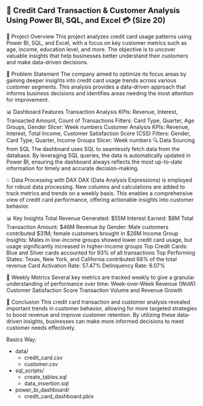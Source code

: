 <!-- Using HTML to specify text size -->
<h1 style="font-size:20px;">🚀 Credit Card Transaction & Customer Analysis Using Power BI, SQL, and Excel 💳  (Size 20)</h1>


🔎 Project Overview
This project analyzes credit card usage patterns using Power BI, SQL, and Excel, with a focus on key customer metrics such as age, income, education level, and more. The objective is to uncover valuable insights that help businesses better understand their customers and make data-driven decisions.

🎯 Problem Statement
The company aimed to optimize its focus areas by gaining deeper insights into credit card usage trends across various customer segments. This analysis provides a data-driven approach that informs business decisions and identifies areas needing the most attention for improvement.

📊 Dashboard Features
Transaction Analysis
KPIs: Revenue, Interest, Transacted Amount, Count of Transactions
Filters: Card Type, Quarter, Age Groups, Gender
Slicer: Week numbers
Customer Analysis
KPIs: Revenue, Interest, Total Income, Customer Satisfaction Score (CSS)
Filters: Gender, Card Type, Quarter, Income Groups
Slicer: Week numbers
🔍 Data Sourcing from SQL
The dashboard uses SQL to seamlessly fetch data from the database. By leveraging SQL queries, the data is automatically updated in Power BI, ensuring the dashboard always reflects the most up-to-date information for timely and accurate decision-making.

💡 Data Processing with DAX
DAX (Data Analysis Expressions) is employed for robust data processing. New columns and calculations are added to track metrics and trends on a weekly basis. This enables a comprehensive view of credit card performance, offering actionable insights into customer behavior.

📊 Key Insights
Total Revenue Generated: $55M
Interest Earned: $8M
Total Transaction Amount: $46M
Revenue by Gender: Male customers contributed $31M; female customers brought in $26M
Income Group Insights: Males in low-income groups showed lower credit card usage, but usage significantly increased in higher-income groups
Top Credit Cards: Blue and Silver cards accounted for 93% of all transactions
Top Performing States: Texas, New York, and California contributed 68% of the total revenue
Card Activation Rate: 57.47%
Delinquency Rate: 6.07%

📅 Weekly Metrics
Several key metrics are tracked weekly to give a granular understanding of performance over time:
Week-over-Week Revenue (WoW)
Customer Satisfaction Score
Transaction Volume and Revenue Growth

🎯 Conclusion
This credit card transaction and customer analysis revealed important trends in customer behavior, allowing for more targeted strategies to boost revenue and improve customer retention. By utilizing these data-driven insights, businesses can make more informed decisions to meet customer needs effectively.


Basics Way:

- data/
  - credit_card.csv
  - customer.csv
- sql_scripts/
  - create_tables.sql
  - data_insertion.sql
- power_bi_dashboard/
  - credit_card_dashboard.pbix

